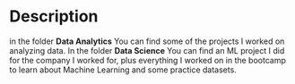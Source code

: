 # Description
in the folder **Data Analytics** You can find some of the projects I worked on analyzing data. 
In the folder **Data Science** You can find an ML project I did for the company I worked for, plus everything I worked on in the bootcamp to learn about Machine Learning and some practice datasets.
